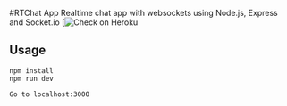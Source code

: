 #RTChat App
Realtime chat app with websockets using Node.js, Express and Socket.io
[![Check on Heroku]([https://rtchat1.herokuapp.com/])
## Usage
```
npm install
npm run dev

Go to localhost:3000
```
